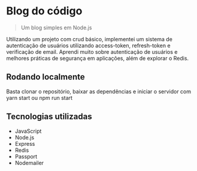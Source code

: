 # Blog do código
> Um blog simples em Node.js
  
  Utilizando um projeto com crud básico, implementei um sistema de autenticação de usuários utilizando access-token, refresh-token e verificação de email.
  Aprendi muito sobre autenticação de usuários e melhores práticas de segurança em aplicações, além de explorar o Redis.

## Rodando localmente
  Basta clonar o repositório, baixar as dependências e iniciar o servidor com yarn start ou npm run start
  
## Tecnologias utilizadas
  - JavaScript
  - Node.js
  - Express
  - Redis
  - Passport
  - Nodemailer

